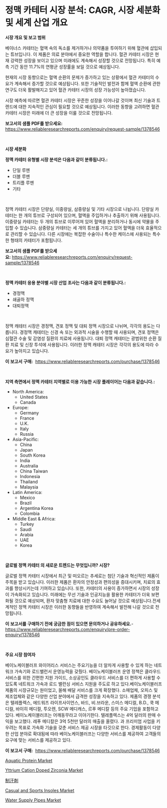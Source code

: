 <p><h1>정맥 카테터 시장 분석: CAGR, 시장 세분화 및 세계 산업 개요</h1></p><p><strong>시장 개요 및 보고 범위</strong></p>
<p><p>베이너스 카테터는 혈액 속의 독소를 제거하거나 의약품을 투여하기 위해 혈관에 삽입되는 튜브입니다. 이 제품은 의료 분야에서 중요한 역할을 합니다. 혈관 카테터 시장은 현재 강력한 성장을 보이고 있으며 미래에도 계속해서 성장할 것으로 전망됩니다. 특히 예측 기간 동안 11.7%의 연평균 성장률을 보일 것으로 예상됩니다.</p><p>현재의 시장 동향으로는 혈액 순환의 문제가 증가하고 있는 상황에서 혈관 카테터의 수요가 계속해서 증가할 것으로 예상됩니다. 또한 기술적인 발전과 함께 혈액 순환에 관한 연구도 더욱 활발해지고 있어 혈관 카테터 시장의 성장 가능성이 높아졌습니다.</p><p>시장 예측에 따르면 혈관 카테터 시장은 꾸준한 성장을 이어나갈 것이며 최신 기술과 트렌드에 대한 지속적인 관심이 필요할 것으로 예상됩니다. 이러한 동향을 고려하면 혈관 카테터 시장은 미래에 더 큰 성장을 이룰 것으로 전망됩니다.</p></p>
<p><strong>보고서의 샘플 PDF를 받으세요:</strong> <a href="https://www.reliableresearchreports.com/enquiry/request-sample/1378546">https://www.reliableresearchreports.com/enquiry/request-sample/1378546</a></p>
<p>&nbsp;</p>
<p><strong>시장 세분화</strong></p>
<p><strong>정맥 카테터 유형별 시장 분석은 다음과 같이 분류됩니다.:</strong></p>
<p><ul><li>단일 루멘</li><li>더블 루멘</li><li>트리플 루멘</li><li>기타</li></ul></p>
<p>&nbsp;</p>
<p><p>정맥 카테터 시장은 단량실, 이중량실, 삼중량실 및 기타 시장으로 나뉩니다. 단량실 카테터는 한 개의 튜브로 구성되어 있으며, 혈액을 주입하거나 추출하기 위해 사용됩니다. 이중량실 카테터는 두 개의 튜브로 이루어져 있어 혈액을 분리하거나 동시에 약물을 주입할 수 있습니다. 삼중량실 카테터는 세 개의 튜브를 가지고 있어 혈액을 더욱 효율적으로 관리할 수 있습니다. 다른 시장에는 복잡한 수술이나 특수한 케이스에 사용되는 특수한 형태의 카테터가 포함됩니다.</p></p>
<p><strong>보고서의 샘플 PDF를 받으세요:</strong>&nbsp;<a href="https://www.reliableresearchreports.com/enquiry/request-sample/1378546">https://www.reliableresearchreports.com/enquiry/request-sample/1378546</a></p>
<p>&nbsp;</p>
<p><strong> 정맥 카테터 응용 분야별 시장 산업 조사는 다음과 같이 분류됩니다.:</strong></p>
<p><ul><li>경정맥</li><li>쇄골하 정맥</li><li>대퇴정맥</li></ul></p>
<p>&nbsp;</p>
<p><p>정맥 캐테터 시장은 경정맥, 견포 정맥 및 대퇴 정맥 시장으로 나뉘며, 각각의 용도는 다릅니다. 경정맥 캐테터는 신경 속 또는 외과적 시술을 수행할 때 사용되며, 견포 정맥은 심혈관 수술 및 감염성 질환의 치료에 사용됩니다. 대퇴 정맥 캐테터는 광범위한 순환 질환 치료 및 신장 투석에 사용됩니다. 이러한 정맥 캐테터 시장은 각각의 용도에 따라 수요가 높아지고 있습니다.</p></p>
<p><strong>이 보고서 구매:</strong>&nbsp; <a href="https://www.reliableresearchreports.com/purchase/1378546">https://www.reliableresearchreports.com/purchase/1378546</a></p>
<p>&nbsp;</p>
<p><strong>지역 측면에서 정맥 카테터 지역별로 이용 가능한 시장 플레이어는 다음과 같습니다.:</strong></p>
<p><ul>
    <li>
        North America:
        <ul>
            <li>United States</li>
            <li>Canada</li>
        </ul>
    </li>
    <li>
        Europe:
        <ul>
            <li>Germany</li>
            <li>France</li>
            <li>U.K.</li>
            <li>Italy</li>
            <li>Russia</li>
        </ul>
    </li>
    <li>
        Asia-Pacific:
        <ul>
            <li>China</li>
            <li>Japan</li>
            <li>South Korea</li>
            <li>India</li>
            <li>Australia</li>
            <li>China Taiwan</li>
            <li>Indonesia</li>
            <li>Thailand</li>
            <li>Malaysia</li>
        </ul>
    </li>
    <li>
        Latin America:
        <ul>
            <li>Mexico</li>
            <li>Brazil</li>
            <li>Argentina Korea</li>
            <li>Colombia</li>
        </ul>
    </li>
    <li>
        Middle East & Africa:
        <ul>
            <li>Turkey</li>
            <li>Saudi</li>
            <li>Arabia</li>
            <li>UAE</li>
            <li>Korea</li>
        </ul>
    </li>
    </ul></p>
<p>&nbsp;</p>
<p><strong>글로벌 정맥 카테터 의 새로운 트렌드는 무엇입니까? 시장?</strong></p>
<p><p>글로벌 정맥 카테터 시장에서 최근 및 떠오르는 추세로는 첨단 기술과 혁신적인 제품이 주목을 받고 있습니다. 이러한 제품은 환자의 안정성과 편의성을 증대시키며, 치료의 효과를 향상시키는데 기여하고 있습니다. 또한, 카테터의 사용이 증가하면서 시장의 성장이 가속화되고 있습니다. 미래에는 무선 기술과 인공지능을 활용한 카테터가 더욱 보편화될 것으로 예상되며, 환자 맞춤형 치료에 대한 수요도 늘어날 것으로 예상됩니다.전세계적인 정맥 카테터 시장은 이러한 동향들을 반영하여 계속해서 발전해 나갈 것으로 전망됩니다.</p></p>
<p><strong>이 보고서를 구매하기 전에 궁금한 점이 있으면 문의하거나 공유하세요.</strong>- <a href="https://www.reliableresearchreports.com/enquiry/pre-order-enquiry/1378546">https://www.reliableresearchreports.com/enquiry/pre-order-enquiry/1378546</a></p>
<p>&nbsp;</p>
<p><strong>주요 시장 참여자</strong></p>
<p><p>베이노케이블러프 와이어리스 서비스는 주요기능을 더 알차게 사용할 수 있게 하는 네트워크 가속기와 로드밸런서 운영능력을 갖췄다. 베이노케이블러프 운영 정책은 클라우드 서비스를 위한 간편한 지원 가이드, 소상공인도 클라우드 서비스를 더 편하게 사용할 수 있도록 네트워크 가속과 로드 밸런싱 서비스 지원을 주도로 하고 있다.베이노케이블러프 제품의 시장규모는 원이었고, 올해 배달 서비스를 크게 확장했다. 소매업체, 오피스 및 제조업체와 같은 다양한 산업 분야에서 급격한 성장을 지속하고 있다. 제품의 경쟁 분석은 텔레플렉스, 에드워즈 라이프사이언스, 바드, 비.브라운, 스미스 메디컬, B.D., 쿡 메디컬, 바이히 메디컬, 투오렌, SCW 메디캐스, 르푸 메디칼 등의 주요 기업을 포함하고 있다. 베이노케이블러프는 어깨동무라고 이야기한다. 텔레플렉스는 4억 달러의 판매 수익을 보고했다. 레푸 메디칼은 3억 5천만 달러의 매출을 올렸다. 과 프리미엄 사업을 키우려는 목표로 가속화 기술을 갖춘 서비스 제공 시장을 타깃으로 한다. 경제활동이 다양한 산업 분야로 확대됨에 따라 베이노케이블러프는 다양한 서비스를 제공하여 고객들의 요구에 맞는 서비스를 제공하고 있다.</p></p>
<p><strong>이 보고서 구매:</strong>&nbsp;&nbsp;<a href="https://www.reliableresearchreports.com/purchase/1378546">https://www.reliableresearchreports.com/purchase/1378546</a></p>
<p><p><a href="https://view.publitas.com/reportprime-1/aquatic-protein-market-size-growth-outlook-from-2024-to-2031-projecting-at-markets-trends-analysis-by-application-regional-outlook-and-revenue/">Aquatic Protein Market</a></p><p><a href="https://github.com/mahnoor2003/Market-Research-Report-List-3/blob/main/yttrium-cation-doped-zirconia-market.md">Yttrium Cation Doped Zirconia Market</a></p><p><a href="https://github.com/ksxzwxabcuynh011/Market-Research-Report-List-1/blob/main/9863018918.md">制汗剤</a></p><p><a href="https://mire-aunt-385.notion.site/Insights-into-Casual-and-Sports-Insoles-Market-Size-Analysing-Market-Share-Trends-and-Growth-from-e16d9cc05b7749e481f4217309ef8d38">Casual and Sports Insoles Market</a></p><p><a href="https://issuu.com/reportprime-2/docs/water-supply-pipes-market-size-2030.pptx">Water Supply Pipes Market</a></p></p>
